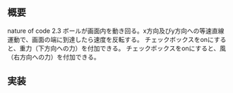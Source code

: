## 概要
nature of code 2.3
ボールが画面内を動き回る。x方向及びy方向への等速直線運動で、画面の端に到達したら速度を反転する。
チェックボックスをonにすると、重力（下方向への力）を付加できる。
チェックボックスをonにすると、風（右方向への力）を付加できる。

## 実装
